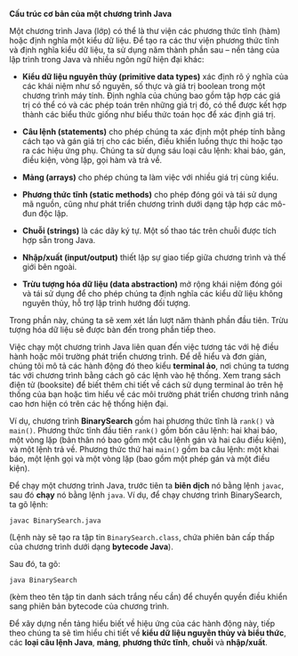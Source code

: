 **Cấu trúc cơ bản của một chương trình Java**

Một chương trình Java (lớp) có thể là thư viện các phương thức tĩnh (hàm) hoặc định nghĩa một kiểu dữ liệu. Để tạo ra các thư viện phương thức tĩnh và định nghĩa kiểu dữ liệu, ta sử dụng năm thành phần sau – nền tảng của lập trình trong Java và nhiều ngôn ngữ hiện đại khác:

* **Kiểu dữ liệu nguyên thủy (primitive data types)** xác định rõ ý nghĩa của các khái niệm như số nguyên, số thực và giá trị boolean trong một chương trình máy tính. Định nghĩa của chúng bao gồm tập hợp các giá trị có thể có và các phép toán trên những giá trị đó, có thể được kết hợp thành các biểu thức giống như biểu thức toán học để xác định giá trị.

* **Câu lệnh (statements)** cho phép chúng ta xác định một phép tính bằng cách tạo và gán giá trị cho các biến, điều khiển luồng thực thi hoặc tạo ra các hiệu ứng phụ. Chúng ta sử dụng sáu loại câu lệnh: khai báo, gán, điều kiện, vòng lặp, gọi hàm và trả về.

* **Mảng (arrays)** cho phép chúng ta làm việc với nhiều giá trị cùng kiểu.

* **Phương thức tĩnh (static methods)** cho phép đóng gói và tái sử dụng mã nguồn, cũng như phát triển chương trình dưới dạng tập hợp các mô-đun độc lập.

* **Chuỗi (strings)** là các dãy ký tự. Một số thao tác trên chuỗi được tích hợp sẵn trong Java.

* **Nhập/xuất (input/output)** thiết lập sự giao tiếp giữa chương trình và thế giới bên ngoài.

* **Trừu tượng hóa dữ liệu (data abstraction)** mở rộng khái niệm đóng gói và tái sử dụng để cho phép chúng ta định nghĩa các kiểu dữ liệu không nguyên thủy, hỗ trợ lập trình hướng đối tượng.

Trong phần này, chúng ta sẽ xem xét lần lượt năm thành phần đầu tiên. Trừu tượng hóa dữ liệu sẽ được bàn đến trong phần tiếp theo.

Việc chạy một chương trình Java liên quan đến việc tương tác với hệ điều hành hoặc môi trường phát triển chương trình. Để dễ hiểu và đơn giản, chúng tôi mô tả các hành động đó theo kiểu **terminal ảo**, nơi chúng ta tương tác với chương trình bằng cách gõ các lệnh vào hệ thống. Xem trang sách điện tử (booksite) để biết thêm chi tiết về cách sử dụng terminal ảo trên hệ thống của bạn hoặc tìm hiểu về các môi trường phát triển chương trình nâng cao hơn hiện có trên các hệ thống hiện đại.

Ví dụ, chương trình **BinarySearch** gồm hai phương thức tĩnh là `rank()` và `main()`. Phương thức tĩnh đầu tiên `rank()` gồm bốn câu lệnh: hai khai báo, một vòng lặp (bản thân nó bao gồm một câu lệnh gán và hai câu điều kiện), và một lệnh trả về. Phương thức thứ hai `main()` gồm ba câu lệnh: một khai báo, một lệnh gọi và một vòng lặp (bao gồm một phép gán và một điều kiện).

Để chạy một chương trình Java, trước tiên ta **biên dịch** nó bằng lệnh `javac`, sau đó **chạy** nó bằng lệnh `java`. Ví dụ, để chạy chương trình BinarySearch, ta gõ lệnh:

```
javac BinarySearch.java
```

(Lệnh này sẽ tạo ra tập tin `BinarySearch.class`, chứa phiên bản cấp thấp của chương trình dưới dạng **bytecode Java**).

Sau đó, ta gõ:

```
java BinarySearch
```

(kèm theo tên tập tin danh sách trắng nếu cần) để chuyển quyền điều khiển sang phiên bản bytecode của chương trình.

Để xây dựng nền tảng hiểu biết về hiệu ứng của các hành động này, tiếp theo chúng ta sẽ tìm hiểu chi tiết về **kiểu dữ liệu nguyên thủy và biểu thức**, các **loại câu lệnh Java**, **mảng**, **phương thức tĩnh**, **chuỗi** và **nhập/xuất**.
